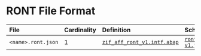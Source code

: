 # RONT File Format

File | Cardinality | Definition | Schema | Example
:--- | :--- | :--- | :--- | :---
`<name>.ront.json` | 1 |  [`zif_aff_ront_v1.intf.abap`](./type/zif_aff_ront_v1.intf.abap)  | [`ront-v1.json`](./ront-v1.json) | [z_aff_example_ront.ront.json](./examples/z_aff_example_ront.ront.json)
